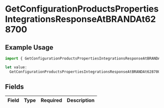 # GetConfigurationProductsPropertiesIntegrationsResponseAtBRANDAt628700

## Example Usage

```typescript
import { GetConfigurationProductsPropertiesIntegrationsResponseAtBRANDAt628700 } from "@vercel/sdk/models/getconfigurationproductsop.js";

let value:
  GetConfigurationProductsPropertiesIntegrationsResponseAtBRANDAt628700 = {};
```

## Fields

| Field       | Type        | Required    | Description |
| ----------- | ----------- | ----------- | ----------- |